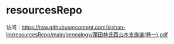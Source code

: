 # resourcesRepo

访问：https://raw.githubusercontent.com/xishan-lin/resourcesRepo/main/genealogy/莆田林氏西山本支族谱(卷一).pdf
